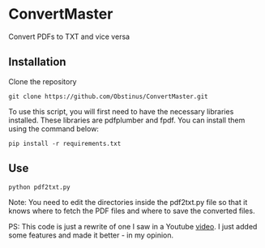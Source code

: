 # ConvertMaster
Convert PDFs to TXT and vice versa

## Installation

Clone the repository

```
git clone https://github.com/Obstinus/ConvertMaster.git
```

To use this script, you will first need to have the necessary libraries installed. These libraries are pdfplumber and fpdf. You can install them using the command below:

```
pip install -r requirements.txt
```

## Use

```
python pdf2txt.py
```

Note: You need to edit the directories inside the pdf2txt.py file so that it knows where to fetch the PDF files and where to save the converted files.

PS: This code is just a rewrite of one I saw in a Youtube [video](https://www.youtube.com/watch?v=E_sMa3N44u4). I just added some features and made it better - in my opinion.
